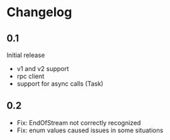 # Changelog

## 0.1
Initial release

- v1 and v2 support
- rpc client 
- support for async calls (Task)


## 0.2
- Fix: EndOfStream not correctly recognized
- Fix: enum values caused issues in some situations